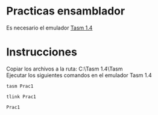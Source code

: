 # Practicas ensamblador
Es necesario el emulador [Tasm 1.4](https://www.mediafire.com/file/p1fgq8v7oq38hmf/Tasm+1.4+Windows+7-Windows+8+64+bit+Techapple.net.exe/file)
# Instrucciones
Copiar los archivos a la ruta: C:\Tasm 1.4\Tasm\
Ejecutar los siguientes comandos en el emulador Tasm 1.4
```
tasm Prac1
```
```
tlink Prac1
```
```
Prac1
```



